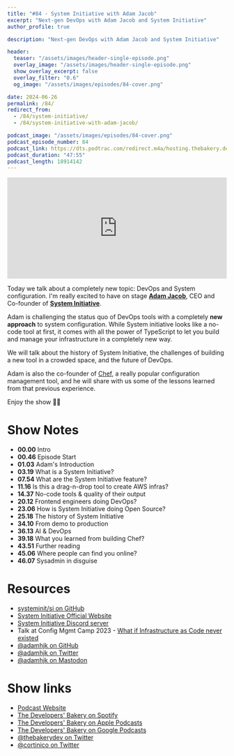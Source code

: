 ```yaml
---
title: "#84 - System Initiative with Adam Jacob"
excerpt: "Next-gen DevOps with Adam Jacob and System Initiative"
author_profile: true

description: "Next-gen DevOps with Adam Jacob and System Initiative"

header:
  teaser: "/assets/images/header-single-episode.png"
  overlay_image: "/assets/images/header-single-episode.png"
  show_overlay_excerpt: false
  overlay_filter: "0.6"
  og_image: "/assets/images/episodes/84-cover.png"

date: 2024-06-26
permalink: /84/
redirect_from:
  - /84/system-initiative/
  - /84/system-initiative-with-adam-jacob/

podcast_image: "/assets/images/episodes/84-cover.png"
podcast_episode_number: 84
podcast_link: https://dts.podtrac.com/redirect.m4a/hosting.thebakery.dev/84-thedevelopersbakery-systeminit.m4a
podcast_duration: "47:55"
podcast_length: 18914142
---
```


<iframe src="https://open.spotify.com/embed-podcast/show/4jV6Yoz7D38sZJlYMzJm3k" width="100%" height="232" frameborder="0" allowtransparency="true" allow="encrypted-media"></iframe>

Today we talk about a completely new topic: DevOps and System configuration. I'm really excited to have on stage [**Adam Jacob**](https://twitter.com/adamhjk), CEO and Co-founder of [**System Initiative**](https://www.systeminit.com/).

Adam is challenging the status quo of DevOps tools with a completely **new approach** to system configuration. While System initiative looks like a no-code tool at first, it comes with all the power of TypeScript to let you build and manage your infrastructure in a completely new way.

We will talk about the history of System Initiative, the challenges of building a new tool in a crowded space, and the future of DevOps.

Adam is also the co-founder of [Chef](https://github.com/chef/chef), a really popular configuration management tool, and he will share with us some of the lessons learned from that previous experience.

Enjoy the show 👨‍🍳

# Show Notes

- **00.00** Intro
- **00.46** Episode Start
- **01.03** Adam's Introduction
- **03.19** What is a System Initiative?
- **07.54** What are the System Initiative feature?
- **11.16** Is this a drag-n-drop tool to create AWS infras?
- **14.37** No-code tools & quality of their output
- **20.12** Frontend engineers doing DevOps?
- **23.06** How is System Initiative doing Open Source?
- **25.18** The history of System Initiative
- **34.10** From demo to production
- **36.13** AI & DevOps
- **39.18** What you learned from building Chef?
- **43.51** Further reading
- **45.06** Where people can find you online?
- **46.07** Sysadmin in disguise

# Resources

- <i class="fab fa-github"></i> [systeminit/si on GitHub](https://github.com/systeminit/si)
- <i class="fas fa-link"></i> [System Initiative Official Website](https://www.systeminit.com/)
- <i class="fab fa-discord"></i> [System Initiative Discord server](https://discord.gg/system-init)
- <i class="fab fa-youtube"></i> Talk at Config Mgmt Camp 2023 - [What if Infrastructure as Code never existed](https://youtu.be/a2RoLFzrFG0)
- <i class="fab fa-github"></i> [@adamhjk on GitHub](https://github.com/adamhjk)
- <i class="fab fa-twitter"></i> [@adamhjk on Twitter](https://twitter.com/adamhjk)
- <i class="fab fa-mastodon"></i> [@adamhjk on Mastodon](https://hachyderm.io/@adamhjk)

# Show links

- <i class="fas fa-link"></i> [Podcast Website](https://thebakery.dev)
- <i class="fab fa-spotify"></i> [The Developers' Bakery on Spotify](https://open.spotify.com/show/4jV6Yoz7D38sZJlYMzJm3k?si=AL3ske_0R_CKlEScMhYhug)
- <i class="fas fa-podcast"></i> [The Developers' Bakery on Apple Podcasts](https://podcasts.apple.com/us/podcast/the-developers-bakery/id1542849034)
- <i class="fab fa-google-play"></i> [The Developers' Bakery on Google Podcasts](https://podcasts.google.com/feed/aHR0cHM6Ly90aGViYWtlcnkuZGV2L3BvZGNhc3QueG1s)
- <i class="fab fa-twitter"></i> [@thebakerydev on Twitter](https://twitter.com/thebakerydev)
- <i class="fab fa-twitter"></i> [@cortinico on Twitter](https://twitter.com/cortinico)
